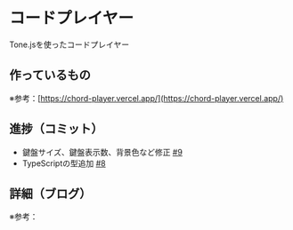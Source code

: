 # コードプレイヤー

Tone.jsを使ったコードプレイヤー

## 作っているもの

※参考：[https://chord-player.vercel.app/](https://chord-player.vercel.app/)

## 進捗（コミット）

- 鍵盤サイズ、鍵盤表示数、背景色など修正 [#9](https://github.com/ryo-i/next-app-started/issues/9)
- TypeScriptの型追加 [#8](https://github.com/ryo-i/next-app-started/issues/8)

## 詳細（ブログ）

※参考：[]()